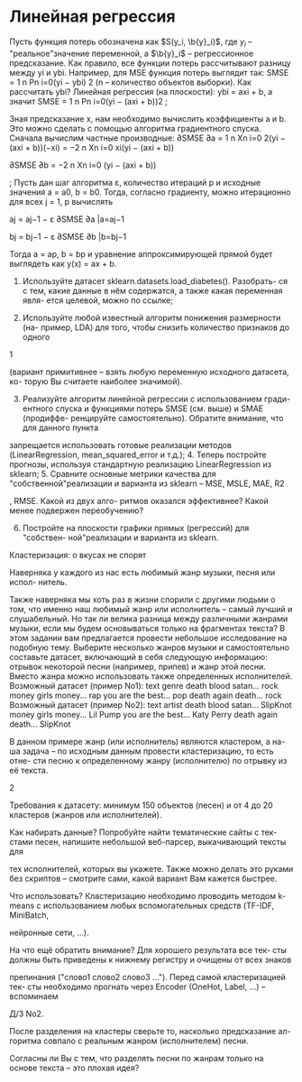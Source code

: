 # Линейная регрессия
Пусть функция потерь обозначена как $S(y_i, \b{y}_i)$, где $y_i$ – "реальное"значение переменной, а $\b{y}_i$ – регрессионное предсказание. Как правило, все функции потерь рассчитывают разницу между yi и ybi. Например, для MSE функция потерь выглядит так:
SMSE =
1
n
Pn
i=0(yi − ybi)
2
(n – количество объектов выборки).
Как рассчитать ybi? Линейная регрессия (на плоскости): ybi = axi + b, а
значит SMSE =
1
n
Pn
i=0(yi − (axi + b))2
;

Зная предсказание x, нам необходимо вычислить коэффициенты a и b.
Это можно сделать с помощью алгоритма градиентного спуска.
Сначала вычислим частные производные:
∂SMSE
∂a =
1
n
Xn
i=0
2(yi − (axi + b))(−xi) = −2
n
Xn
i=0
xi(yi − (axi + b))

∂SMSE
∂b =
−2
n
Xn
i=0
(yi − (axi + b))

;
Пусть дан шаг алгоритма ε, количество итераций p и исходные значения
a = a0, b = b0. Тогда, согласно градиенту, можно итерационно для всех
j = 1, p вычислять

aj = aj−1 − ε
∂SMSE
∂a |a=aj−1

bj = bj−1 − ε
∂SMSE
∂b |b=bj−1

Тогда a = ap, b = bp и уравнение аппроксимирующей прямой будет
выглядеть как y(x) = ax + b.

1. Используйте датасет sklearn.datasets.load_diabetes(). Разобрать-
ся с тем, какие данные в нём содержатся, а также какая переменная явля-
ется целевой, можно по ссылке;

2. Используйте любой известный алгоритм понижения размерности (на-
пример, LDA) для того, чтобы снизить количество признаков до одного

1

(вариант примитивнее – взять любую переменную исходного датасета, ко-
торую Вы считаете наиболее значимой).

3. Реализуйте алгоритм линейной регрессии с использованием гради-
ентного спуска и функциями потерь SMSE (см. выше) и SMAE (продиффе-
ренцируйте самостоятельно). Обратите внимание, что для данного пункта

запрещается использовать готовые реализации методов (LinearRegression,
mean_squared_error и т.д.);
4. Теперь постройте прогнозы, используя стандартную реализацию LinearRegression
из sklearn;
5. Сравните основные метрики качества для "собственной"реализации и
варианта из sklearn – MSE, MSLE, MAE, R2

, RMSE. Какой из двух алго-
ритмов оказался эффективнее? Какой менее подвержен переобучению?

6. Постройте на плоскости графики прямых (регрессий) для "собствен-
ной"реализации и варианта из sklearn.

Кластеризация: о вкусах не спорят

Наверняка у каждого из нас есть любимый жанр музыки, песня или испол-
нитель.

Также наверняка мы хоть раз в жизни спорили с другими людьми о
том, что именно наш любимый жанр или исполнитель – самый лучший и
слушабельный.
Но так ли велика разница между различными жанрами музыки, если
мы будем основываться только на фрагментах текста? В этом задании вам
предлагается провести небольшое исследование на подобную тему.
Выберите несколько жанров музыки и самостоятельно составьте датасет,
включающий в себя следующую информацию: отрывок некоторой песни
(например, припев) и жанр этой песни. Вместо жанра можно использовать
также определенных исполнителей.
Возможный датасет (пример No1):
text genre
death blood satan... rock
money girls money... rap
you are the best... pop
death again death... rock
Возможный датасет (пример No2):
text artist
death blood satan... SlipKnot
money girls money... Lil Pump
you are the best... Katy Perry
death again death... SlipKnot

В данном примере жанр (или исполнитель) являются кластером, а на-
ша задача – по исходным данным провести кластеризацию, то есть отне-
сти песню к определенному жанру (исполнителю) по отрывку из её текста.

2

Требования к датасету: минимум 150 объектов (песен) и от 4 до 20
кластеров (жанров или исполнителей).

Как набирать данные? Попробуйте найти тематические сайты с тек-
стами песен, напишите небольшой веб-парсер, выкачивающий тексты для

тех исполнителей, которых вы укажете. Также можно делать это руками
без скриптов – смотрите сами, какой вариант Вам кажется быстрее.

Что использовать? Кластеризацию необходимо проводить методом k-
means с использованием любых вспомогательных средств (TF-IDF, MiniBatch,

нейронные сети, ...).

На что ещё обратить внимание? Для хорошего результата все тек-
сты должны быть приведены к нижнему регистру и очищены от всех знаков

препинания ("слово1 слово2 слово3 ..."). Перед самой кластеризацией тек-
сты необходимо прогнать через Encoder (OneHot, Label, ...) – вспоминаем

Д/З No2.

После разделения на кластеры сверьте то, насколько предсказание ал-
горитма совпало с реальным жанром (исполнителем) песни.

Согласны ли Вы с тем, что разделять песни по жанрам только на основе
текста – это плохая идея?
